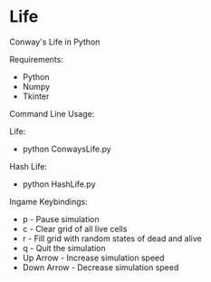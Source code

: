 # Life
Conway's Life in Python

Requirements:
* Python
* Numpy
* Tkinter

Command Line Usage:

 Life:
* python ConwaysLife.py

 Hash Life:
* python HashLife.py

Ingame Keybindings:
* p - Pause simulation
* c - Clear grid of all live cells
* r - Fill grid with random states of dead and alive
* q - Quit the simulation
* Up Arrow - Increase simulation speed
* Down Arrow - Decrease simulation speed
